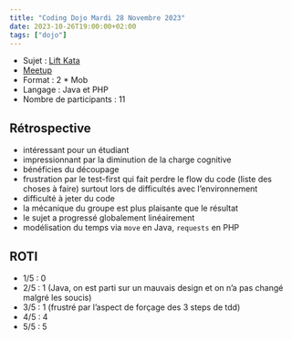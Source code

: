```yaml
---
title: "Coding Dojo Mardi 28 Novembre 2023"
date: 2023-10-26T19:00:00+02:00
tags: ["dojo"]
---
```


- Sujet : [Lift Kata](https://www.codewars.com/kata/58905bfa1decb981da00009e)
- [Meetup](https://www.meetup.com/fr-FR/software-craftsmanship-lyon/events/297089800/)
- Format : 2 * Mob
- Langage : Java et PHP
- Nombre de participants : 11

## Rétrospective

- intéressant pour un étudiant
- impressionnant par la diminution de la charge cognitive
- bénéficies du découpage
- frustration par le test-first qui fait perdre le flow du code (liste des choses à faire) surtout lors de difficultés avec l’environnement
- difficulté à jeter du code
- la mécanique du groupe est plus plaisante que le résultat
- le sujet a progressé globalement linéairement
- modélisation du temps via `move` en Java, `requests` en PHP

## ROTI

- 1/5 : 0
- 2/5 : 1 (Java, on est parti sur un mauvais design et on n’a pas changé malgré les soucis)
- 3/5 : 1 (frustré par l’aspect de forçage des 3 steps de tdd)
- 4/5 : 4
- 5/5 : 5
